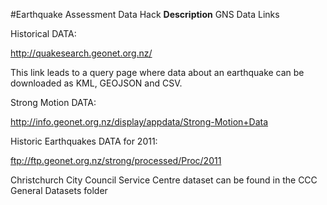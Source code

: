 #Earthquake Assessment Data Hack
**Description**
GNS Data Links

Historical DATA:

http://quakesearch.geonet.org.nz/

This link leads to a query page where data about an earthquake can be downloaded as KML, GEOJSON and CSV.

Strong Motion DATA:

http://info.geonet.org.nz/display/appdata/Strong-Motion+Data

Historic Earthquakes DATA for 2011:

ftp://ftp.geonet.org.nz/strong/processed/Proc/2011

Christchurch City Council Service Centre dataset can be found in the CCC General Datasets folder

